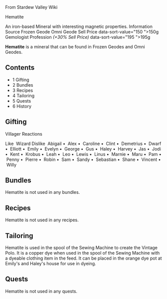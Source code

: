From Stardew Valley Wiki

Hematite

An iron-based Mineral with interesting magnetic properties. Information Source Frozen Geode Omni Geode Sell Price data-sort-value="150 "&gt;150g Gemologist Profession *(+30% Sell Price)* data-sort-value="195 "&gt;195g

**Hematite** is a mineral that can be found in Frozen Geodes and Omni Geodes.

## Contents

- 1 Gifting
- 2 Bundles
- 3 Recipes
- 4 Tailoring
- 5 Quests
- 6 History

## Gifting

Villager Reactions

Like  Wizard Dislike  Abigail •  Alex •  Caroline •  Clint •  Demetrius •  Dwarf •  Elliott •  Emily •  Evelyn •  George •  Gus •  Haley •  Harvey •  Jas •  Jodi •  Kent •  Krobus •  Leah •  Leo •  Lewis •  Linus •  Marnie •  Maru •  Pam •  Penny •  Pierre •  Robin •  Sam •  Sandy •  Sebastian •  Shane •  Vincent •  Willy

## Bundles

Hematite is not used in any bundles.

## Recipes

Hematite is not used in any recipes.

## Tailoring

Hematite is used in the spool of the Sewing Machine to create the Vintage Polo. It is a copper dye when used in the spool of the Sewing Machine with a dyeable clothing item in the feed. It can be placed in the orange dye pot at Emily's and Haley's house for use in dyeing.

## Quests

Hematite is not used in any quests.